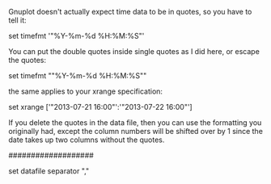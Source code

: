 

Gnuplot doesn't actually expect time data to be in quotes, so you have to tell it:

set timefmt '"%Y-%m-%d %H:%M:%S"'

You can put the double quotes inside single quotes as I did here, or escape the quotes:

set timefmt "\"%Y-%m-%d %H:%M:%S\""

the same applies to your xrange specification:

set xrange ['"2013-07-21 16:00"':'"2013-07-22 16:00"']

If you delete the quotes in the data file, then you can use the formatting you originally had, except the column numbers will be shifted over by 1 since the date takes up two columns without the quotes.




###################

set datafile separator ","
